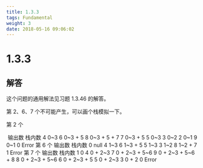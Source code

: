 ```yaml
---
title: 1.3.3
tags: Fundamental
weight: 3
date: 2018-05-16 09:06:02
---
```


# 1.3.3


## 解答

这个问题的通用解法见习题 1.3.46 的解答。

第 2、6、7 个不可能产生，可以画个栈模拟一下。

第 2 个

​     输出数   栈内数
      4        0~3
      6        0~3 + 5
      8        0~3 + 5 + 7
      7        0~3 + 5
      5        0~3
      3        0~2
      2        0~1
      9        0~1
      0        Error
 第 6 个
     输出数   栈内数
      0        null
      4        1~3
      6        1~3 + 5
      5        1~3
      3        1~2
      8        1~2 + 7
      1        Error
 第 7 个
     输出数   栈内数
      1        0
      4        0 + 2~3
      7        0 + 2~3 + 5~6
      9        0 + 2~3 + 5~6 + 8
      8        0 + 2~3 + 5~6
      6        0 + 2~3 + 5
      5        0 + 2~3
      3        0 + 2
      0        Error
